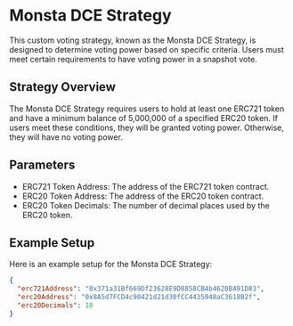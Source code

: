 # Monsta DCE Strategy

This custom voting strategy, known as the Monsta DCE Strategy, is designed to determine voting power based on specific criteria. Users must meet certain requirements to have voting power in a snapshot vote.

## Strategy Overview

The Monsta DCE Strategy requires users to hold at least one ERC721 token and have a minimum balance of 5,000,000 of a specified ERC20 token. If users meet these conditions, they will be granted voting power. Otherwise, they will have no voting power.

## Parameters

- ERC721 Token Address: The address of the ERC721 token contract.
- ERC20 Token Address: The address of the ERC20 token contract.
- ERC20 Token Decimals: The number of decimal places used by the ERC20 token.

## Example Setup

Here is an example setup for the Monsta DCE Strategy:

```json
{
  "erc721Address": "0x371a31Bf669Df23628E9D8858CB4b4620B491D83",
  "erc20Address": "0x8A5d7FCD4c90421d21d30fCC4435948aC3618B2f",
  "erc20Decimals": 18
}
